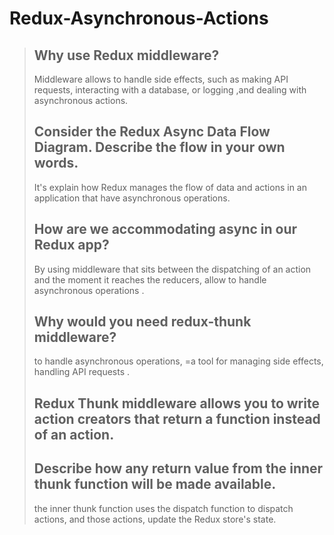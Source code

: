 # Redux-Asynchronous-Actions

> ## Why use Redux middleware?
>
> Middleware allows to handle side effects, such as making API requests, interacting with a database, or logging ,and dealing with asynchronous actions.
> 
> ## Consider the Redux Async Data Flow Diagram. Describe the flow in your own words.
>
> It's explain how Redux manages the flow of data and actions in an application that have asynchronous operations.
> 
> ## How are we accommodating async in our Redux app?
>
> By using middleware that sits between the dispatching of an action and the moment it reaches the reducers, allow to handle asynchronous operations .
> 
> ## Why would you need redux-thunk middleware?
>
> to handle asynchronous operations, =a tool for managing side effects, handling API requests .
> 
> ## Redux Thunk middleware allows you to write action creators that return a function instead of an action.
> 
> ## Describe how any return value from the inner thunk function will be made available.
>
>  the inner thunk function uses the dispatch function to dispatch actions, and those actions, update the Redux store's state. 

